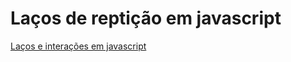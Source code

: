 # Laços de reptição em javascript

[Laços e interações em javascript](https://developer.mozilla.org/pt-BR/docs/Web/JavaScript/Guide/Loops_and_iteration)